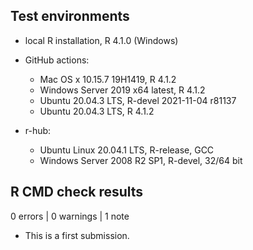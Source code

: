 ## Test environments
* local R installation, R 4.1.0 (Windows)

* GitHub actions:
  * Mac OS x 10.15.7 19H1419, R 4.1.2
  * Windows Server 2019 x64 latest, R 4.1.2
  * Ubuntu 20.04.3 LTS, R-devel 2021-11-04 r81137
  * Ubuntu 20.04.3 LTS, R 4.1.2

* r-hub:
  * Ubuntu Linux 20.04.1 LTS, R-release, GCC
  * Windows Server 2008 R2 SP1, R-devel, 32/64 bit

## R CMD check results

0 errors | 0 warnings | 1 note

* This is a first submission.
